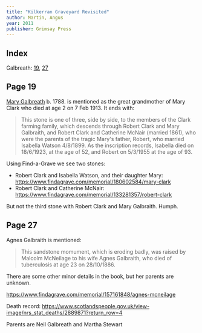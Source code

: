 ```yaml
---
title: "Kilkerran Graveyard Revisited"
author: Martin, Angus
year: 2011
publisher: Grimsay Press
---
```


## Index

Galbreath: [19](#page-19), [27](#page-27)

## Page 19

[Mary Galbreath](/people/galbreath-mary-1788.md) b. 1788. is mentioned as the great grandmother of Mary Clark who died at age 2 on 7 Feb 1913.  It ends with:

> This stone is one of three, side by side, to the members of the Clark farming family,
> which descends through Robert Clark and Mary Galbraith, and Robert Clark and
> Catherine McNair (married 1861), who were the parents of the tragic Mary's father,
> Robert, who married Isabella Watson 4/8/1899. As the inscription records, Isabella
> died on 18/6/1923, at the age of 52, and Robert on 5/3/1955 at the age of 93.

Using Find-a-Grave we see two stones:

- Robert Clark and Isabella Watson, and their daughter Mary: https://www.findagrave.com/memorial/180602584/mary-clark
- Robert Clark and Catherine McNair: https://www.findagrave.com/memorial/133281357/robert-clark

But not the third stone with Robert Clark and Mary Galbraith.  Humph.

## Page 27

Agnes Galbraith is mentioned:

> This sandstone momument, which is eroding badly, was raised by Malcolm McNeilage to
> his wife Agnes Galbraith, who died of tuberculosis at age 23 on 28/10/1886.

There are some other minor details in the book, but her parents are unknown.

https://www.findagrave.com/memorial/157161848/agnes-mcneilage

Death record: https://www.scotlandspeople.gov.uk/view-image/nrs_stat_deaths/2889871?return_row=4

Parents are Neil Galbreath and Martha Stewart
